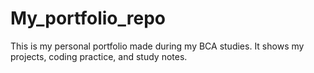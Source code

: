 # My_portfolio_repo
This is my personal portfolio made during my BCA studies. It shows my projects, coding practice, and study notes.
